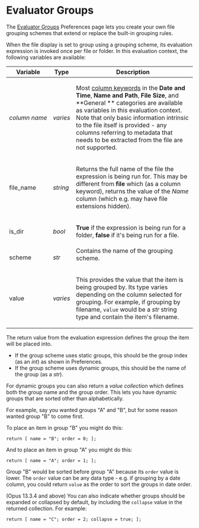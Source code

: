 # Evaluator Groups

The [Evaluator Groups](/Manual/preferences/preferences_categories/file_display_columns/evaluator_groups.md) Preferences page lets you create your own file grouping schemes that extend or replace the built-in grouping rules.

When the file display is set to group using a grouping scheme, its evaluation expression is invoked once per file or folder. In this evaluation context, the following variables are available:

<table>
<thead><tr><th>
Variable</th><th>
Type</th><th>
Description
</th></tr></thead><tbody><tr><td>

<nobr>*column name*</nobr></td><td>

*varies*</td><td>

Most [column keywords](/Manual/reference/metadata_keywords/keywords_for_columns.md) in the **Date and Time**, **Name and Path**, **File Size**, and \*\*General \*\* categories are available as variables in this evaluation context. Note that only basic information intrinsic to the file itself is provided - any columns referring to metadata that needs to be extracted from the file are not supported.
</td></tr><tr><td>
file_name</td><td>

*string*</td><td>

Returns the full name of the file the expression is being run for. This may be different from **file** which (as a column keyword), returns the value of the *Name* column (which e.g. may have file extensions hidden).
</td></tr><tr><td>
is_dir</td><td>

*bool*</td><td>

**True** if the expression is being run for a folder, **false** if it's being run for a file.
</td></tr><tr><td>
scheme</td><td>

*str*</td><td>
Contains the name of the grouping scheme.
</td></tr><tr><td>
value</td><td>

*varies*</td><td>

This provides the value that the item is being grouped by. Its type varies depending on the column selected for grouping. For example, if grouping by filename, `value` would be a *str* string type and contain the item's filename.
</td></tr></tbody>
</table>

The return value from the evaluation expression defines the group the item will be placed into.

- If the group scheme uses static groups, this should be the group index (as an *int*) as shown in Preferences.
- If the group scheme uses dynamic groups, this should be the name of the group (as a *str*).

For dynamic groups you can also return a *value collection* which defines both the group name and the group order. This lets you have dynamic groups that are sorted other than alphabetically.

For example, say you wanted groups "A" and "B", but for some reason wanted group "B" to come first.

To place an item in group "B" you might do this:

    return [ name = "B"; order = 0; ];

And to place an item in group "A" you might do this:

    return [ name = "A"; order = 1; ];

Group "B" would be sorted before group "A" because its `order` value is lower. The `order` value can be any data type - e.g. if grouping by a date column, you could return `value` as the order to sort the groups in date order.

(Opus 13.3.4 and above) You can also indicate whether groups should be expanded or collapsed by default, by including the `collapse` value in the returned collection. For example:

    return [ name = "C"; order = 2; collapse = true; ];
